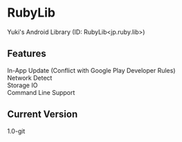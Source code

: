 # RubyLib
Yuki's Android Library (ID: RubyLib&lt;jp.ruby.lib>)

## Features
In-App Update (Conflict with Google Play Developer Rules)<br/>
Network Detect<br/>
Storage IO<br/>
Command Line Support<br/>

## Current Version
1.0-git
